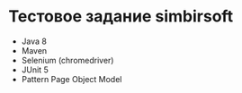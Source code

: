 # Тестовое задание simbirsoft

- Java 8
- Maven
- Selenium (chromedriver)
- JUnit 5
- Pattern Page Object Model 
